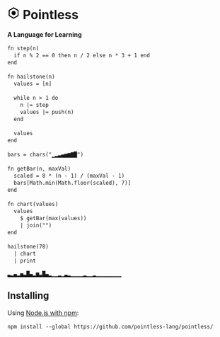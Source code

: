 # <img src="https://raw.githubusercontent.com/pointless-lang/pointless-lang.github.io/master/static/icons/icon.svg" alt="Pointless logo" height=28> Pointless

**A Language for Learning**

```ptls
fn step(n)
  if n % 2 == 0 then n / 2 else n * 3 + 1 end
end

fn hailstone(n)
  values = [n]

  while n > 1 do
    n |= step
    values |= push(n)
  end

  values
end

bars = chars("▁▂▃▄▅▆▇█")

fn getBar(n, maxVal)
  scaled = 8 * (n - 1) / (maxVal - 1)
  bars[Math.min(Math.floor(scaled), 7)]
end

fn chart(values)
  values
    $ getBar(max(values))
    | join("")
end

hailstone(78)
  | chart
  | print
```

```
▃▂▄▂▅▃█▄▂▆▃█▄▂▁▁▂▁▃▂▁▁▁▁▂▁▁▂▁▁▁▁▁▁▁▁
```

## Installing

Using [Node.js with npm](https://nodejs.org/en/download):

```
npm install --global https://github.com/pointless-lang/pointless/
```
